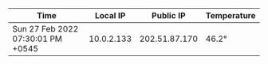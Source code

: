 | Time     | Local IP | Public IP | Temperature |
| ----------- | ----------- | ----------- | ----------- |
| Sun 27 Feb 2022 07:30:01 PM +0545      | 10.0.2.133     | 202.51.87.170  | 46.2° |
